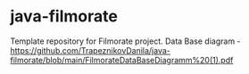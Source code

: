 # java-filmorate
Template repository for Filmorate project.
Data Base diagram - https://github.com/TrapeznikovDanila/java-filmorate/blob/main/FilmorateDataBaseDiagramm%20(1).pdf
